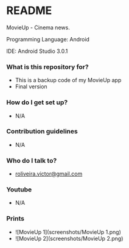 # README #

MovieUp - Cinema news.
 
Programming Language: Android

IDE: Android Studio 3.0.1


### What is this repository for? ###

   * This is a backup code of my MovieUp app
   * Final version

### How do I get set up? ###

   * N/A

### Contribution guidelines ###

   *  N/A

### Who do I talk to? ###

   * roliveira.victor@gmail.com

### Youtube ###

   *  N/A

### Prints ###

   *  ![MovieUp 1](screenshots/MovieUp 1.png)
   *  ![MovieUp 2](screenshots/MovieUp 2.png)